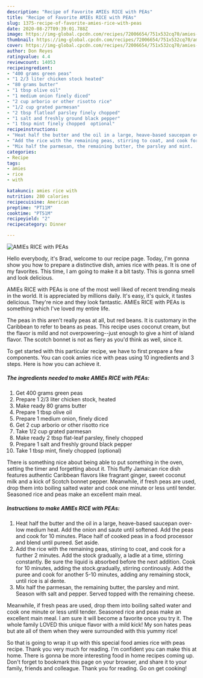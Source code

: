 ```yaml
---
description: "Recipe of Favorite AMIEs RICE with PEAs"
title: "Recipe of Favorite AMIEs RICE with PEAs"
slug: 1375-recipe-of-favorite-amies-rice-with-peas
date: 2020-08-27T09:39:01.788Z
image: https://img-global.cpcdn.com/recipes/72006654/751x532cq70/amies-rice-with-peas-recipe-main-photo.jpg
thumbnail: https://img-global.cpcdn.com/recipes/72006654/751x532cq70/amies-rice-with-peas-recipe-main-photo.jpg
cover: https://img-global.cpcdn.com/recipes/72006654/751x532cq70/amies-rice-with-peas-recipe-main-photo.jpg
author: Don Reyes
ratingvalue: 4.4
reviewcount: 14053
recipeingredient:
- "400 grams green peas"
- "1 2/3 liter chicken stock heated"
- "80 grams butter"
- "1 tbsp olive oil"
- "1 medium onion finely diced"
- "2 cup arborio or other risotto rice"
- "1/2 cup grated parmesan"
- "2 tbsp flatleaf parsley finely chopped"
- "1 salt and freshly ground black pepper"
- "1 tbsp mint finely chopped  optional"
recipeinstructions:
- "Heat half the butter and the oil in a large, heave-based saucepan over-low medium heat.  Add the onion and saute until softened.  Add the peas and cook for 10 minutes.  Place half of cooked peas in a food processor and blend until pureed.  Set aside."
- "Add the rice with the remaining peas, stirring to coat, and cook for a further 2 minutes.  Add the stock gradually, a ladle at a time, stirring constantly.  Be sure the liquid is absorbed before the next addition.  Cook for 10 minutes, adding the stock.gradually, stirring continously.  Add the puree and cook for another 5-10 minutes, adding any remaining stock, until rice is al dente."
- "Mix half the parmesan, the remaining butter, the parsley and mint.  Season with salt and pepper.  Served topped with the remaining cheese."
categories:
- Recipe
tags:
- amies
- rice
- with

katakunci: amies rice with 
nutrition: 280 calories
recipecuisine: American
preptime: "PT11M"
cooktime: "PT51M"
recipeyield: "2"
recipecategory: Dinner

---
```



![AMIEs RICE with PEAs](https://img-global.cpcdn.com/recipes/72006654/751x532cq70/amies-rice-with-peas-recipe-main-photo.jpg)

Hello everybody, it's Brad, welcome to our recipe page. Today, I'm gonna show you how to prepare a distinctive dish, amies rice with peas. It is one of my favorites. This time, I am going to make it a bit tasty. This is gonna smell and look delicious.

AMIEs RICE with PEAs is one of the most well liked of recent trending meals in the world. It is appreciated by millions daily. It's easy, it's quick, it tastes delicious. They're nice and they look fantastic. AMIEs RICE with PEAs is something which I've loved my entire life.

The peas in this aren&#39;t really peas at all, but red beans. It is customary in the Caribbean to refer to beans as peas. This recipe uses coconut cream, but the flavor is mild and not overpowering--just enough to give a hint of island flavor. The scotch bonnet is not as fiery as you&#39;d think as well, since it.


To get started with this particular recipe, we have to first prepare a few components. You can cook amies rice with peas using 10 ingredients and 3 steps. Here is how you can achieve it.

<!--inarticleads1-->

##### The ingredients needed to make AMIEs RICE with PEAs:

1. Get 400 grams green peas
1. Prepare 1 2/3 liter chicken stock, heated
1. Make ready 80 grams butter
1. Prepare 1 tbsp olive oil
1. Prepare 1 medium onion, finely diced
1. Get 2 cup arborio or other risotto rice
1. Take 1/2 cup grated parmesan
1. Make ready 2 tbsp flat-leaf parsley, finely chopped
1. Prepare 1 salt and freshly ground black pepper
1. Take 1 tbsp mint, finely chopped  (optional)


There is something nice about being able to put something in the oven, setting the timer and forgetting about it. This fluffy Jamaican rice dish features authentic Caribbean flavors like fragrant ginger, sweet coconut milk and a kick of Scotch bonnet pepper. Meanwhile, if fresh peas are used, drop them into boiling salted water and cook one minute or less until tender. Seasoned rice and peas make an excellent main meal. 

<!--inarticleads2-->

##### Instructions to make AMIEs RICE with PEAs:

1. Heat half the butter and the oil in a large, heave-based saucepan over-low medium heat.  Add the onion and saute until softened.  Add the peas and cook for 10 minutes.  Place half of cooked peas in a food processor and blend until pureed.  Set aside.
1. Add the rice with the remaining peas, stirring to coat, and cook for a further 2 minutes.  Add the stock gradually, a ladle at a time, stirring constantly.  Be sure the liquid is absorbed before the next addition.  Cook for 10 minutes, adding the stock.gradually, stirring continously.  Add the puree and cook for another 5-10 minutes, adding any remaining stock, until rice is al dente.
1. Mix half the parmesan, the remaining butter, the parsley and mint.  Season with salt and pepper.  Served topped with the remaining cheese.


Meanwhile, if fresh peas are used, drop them into boiling salted water and cook one minute or less until tender. Seasoned rice and peas make an excellent main meal. I am sure it will become a favorite once you try it. The whole family LOVED this unique flavor with a mild kick! My son hates peas but ate all of them when they were surrounded with this yummy rice! 

So that is going to wrap it up with this special food amies rice with peas recipe. Thank you very much for reading. I'm confident you can make this at home. There is gonna be more interesting food in home recipes coming up. Don't forget to bookmark this page on your browser, and share it to your family, friends and colleague. Thank you for reading. Go on get cooking!
